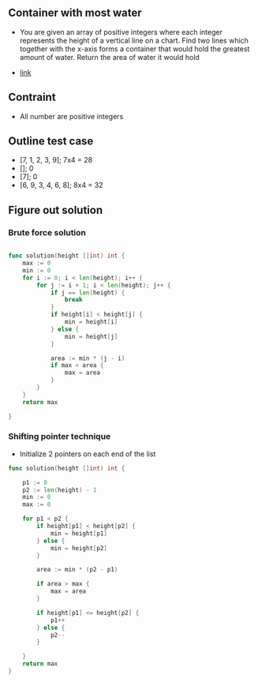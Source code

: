 ## Container with most water

- You are given an array of positive integers where each integer represents the height of a vertical line on a chart. Find two lines which together with the x-axis forms a container that would hold the greatest amount of water. Return the area of water it would hold

- [link](https://leetcode.com/problems/container-with-most-water/)

## Contraint

- All number are positive integers

## Outline test case

- [7, 1, 2, 3, 9]; 7x4 = 28
- []; 0
- [7]; 0
- [6, 9, 3, 4, 6, 8]; 8x4 = 32

## Figure out solution

### Brute force solution

```go

func solution(height []int) int {
	max := 0
	min := 0
	for i := 0; i < len(height); i++ {
		for j := i + 1; i < len(height); j++ {
			if j == len(height) {
				break
			}
			if height[i] < height[j] {
				min = height[i]
			} else {
				min = height[j]
			}

			area := min * (j - i)
			if max < area {
				max = area
			}
		}
	}
	return max

}
```

### Shifting pointer technique

- Initialize 2 pointers on each end of the list

```go
func solution(height []int) int {

	p1 := 0
	p2 := len(height) - 1
	min := 0
	max := 0

	for p1 < p2 {
		if height[p1] < height[p2] {
			min = height[p1]
		} else {
			min = height[p2]
		}

		area := min * (p2 - p1)

		if area > max {
			max = area
		}

		if height[p1] <= height[p2] {
			p1++
		} else {
			p2--
		}

	}
	return max
}

```
